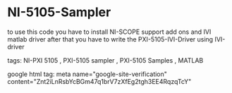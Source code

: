 # NI-5105-Sampler

to use this code you have to install NI-SCOPE support add ons and IVI matlab driver
after that you have to write the PXI-5105-IVI-Driver using IVI-driver  


tags: NI-PXI 5105 ,  PXI-5105 sampler , PXI-5105 Samples  , MATLAB

google html tag: meta name="google-site-verification" content="Znt2iLnRsbYcBGm47q1brV7zXfEg2tgh3EE4RqzqTcY" 

